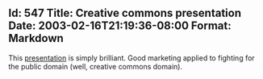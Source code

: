 Id: 547
Title: Creative commons presentation
Date: 2003-02-16T21:19:36-08:00
Format: Markdown
--------------
This [presentation](http://mirrors.creativecommons.org/) is simply
brilliant. Good marketing applied to fighting for the public domain
(well, creative commons domain).
